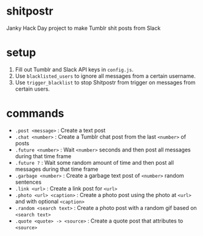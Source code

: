 # shitpostr
Janky Hack Day project to make Tumblr shit posts from Slack

# setup
1. Fill out Tumblr and Slack API keys in `config.js`.
2. Use `blacklisted_users` to ignore all messages from a certain username.
3. Use `trigger_blacklist` to stop Shitpostr from trigger on messages from certain users.

# commands
* `.post <message>` : Create a text post
* `.chat <number>` : Create a Tumblr chat post from the last `<number>` of posts
* `.future <number>` : Wait `<number>` seconds and then post all messages during that time frame
* `.future ?` : Wait some random amount of time and then post all messages during that time frame
* `.garbage <number>` : Create a garbage text post of `<number>` random sentences
* `.link <url>` : Create a link post for `<url>`
* `.photo <url> <caption>` : Create a photo post using the photo at `<url>` and with optional `<caption>`
* `.random <search text>` : Create a photo post with a random gif based on `<search text>`
* `.quote <quote> -> <source>` : Create a quote post that attributes <quote> to `<source>`
